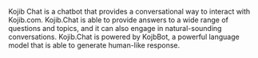 Kojib Chat is a chatbot that provides a conversational way to interact with Kojib.com. Kojib.Chat is able to provide answers to a wide range of questions and topics, and it can also engage in natural-sounding conversations. Kojib.Chat is powered by KojbBot, a powerful language model that is able to generate human-like response.
